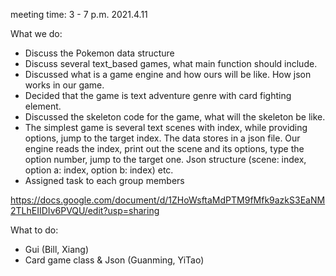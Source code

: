 meeting time: 3 - 7 p.m. 2021.4.11

What we do:
- Discuss the Pokemon data structure 
- Discuss several text_based games, what main function should include.
- Discussed what is a game engine and how ours will be like. How json works in our game.
- Decided that the game is text adventure genre with card fighting element.
- Discussed the skeleton code for the game, what will the skeleton be like.
- The simplest game is several text scenes with index, while providing options, jump to the target index.
The data stores in a json file. Our engine reads the index, print out the scene and its options, type the option number, 
jump to the target one. Json structure (scene: index, option a: index, option b: index) etc.
- Assigned task to each group members

https://docs.google.com/document/d/1ZHoWsftaMdPTM9fMfk9azkS3EaNM2TLhEIIDIv6PVQU/edit?usp=sharing

What to do:
- Gui (Bill, Xiang)
- Card game class & Json (Guanming, YiTao)